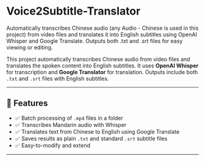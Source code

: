 # Voice2Subtitle-Translator
Automatically transcribes Chinese audio (any Audio - Chinese is used in this project) from video files and translates it into English subtitles using OpenAI Whisper and Google Translate. Outputs both .txt and .srt files for easy viewing or editing.


This project automatically transcribes Chinese audio from video files and translates the spoken content into English subtitles. It uses **OpenAI Whisper** for transcription and **Google Translator** for translation. Outputs include both `.txt` and `.srt` files with English subtitles.

---

## 🧠 Features

- ✅ Batch processing of `.mp4` files in a folder
- ✅ Transcribes Mandarin audio with Whisper
- ✅ Translates text from Chinese to English using Google Translate
- ✅ Saves results as plain `.txt` and standard `.srt` subtitle files
- ✅ Easy-to-modify and extend

---


